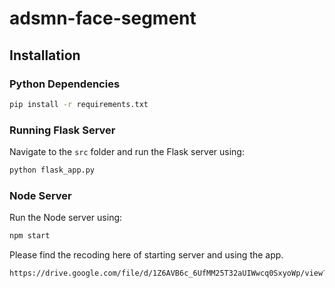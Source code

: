 # adsmn-face-segment
## Installation

### Python Dependencies

```bash
pip install -r requirements.txt
```

### Running Flask Server

Navigate to the `src` folder and run the Flask server using:

```bash
python flask_app.py
```

### Node Server

Run the Node server using:

```bash
npm start
```

Please find the recoding here of starting server and using the app.
```bash
https://drive.google.com/file/d/1Z6AVB6c_6UfMM25T32aUIWwcq0SxyoWp/view?usp=sharing
```
